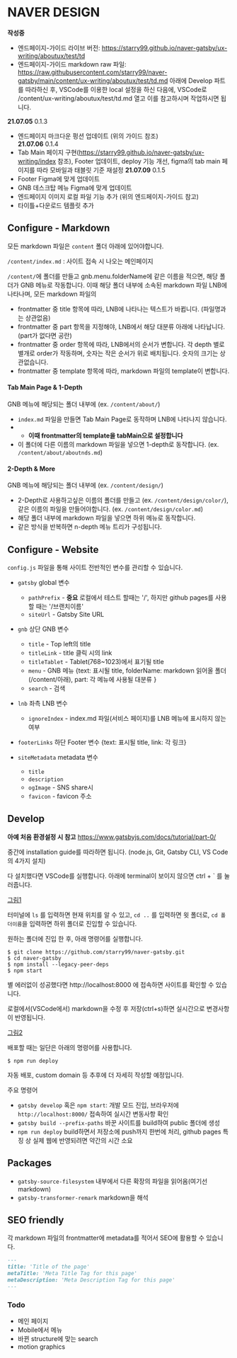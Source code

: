 # NAVER DESIGN

**작성중**

- 엔드페이지-가이드 라이브 버전: https://starry99.github.io/naver-gatsby/ux-writing/aboutux/test/td
- 엔드페이지-가이드 markdown raw 파일: https://raw.githubusercontent.com/starry99/naver-gatsby/main/content/ux-writing/aboutux/test/td.md
  아래에 Develop 파트를 따라하신 후, VSCode를 이용한 local 설정을 하신 다음에, VSCode로 /content/ux-writing/aboutux/test/td.md 열고 이를 참고하시며 작업하시면 됩니다.

**21.07.05** 0.1.3

- 엔드페이지 마크다운 펑션 업데이트 (위의 가이드 참조)  
  **21.07.06** 0.1.4
- Tab Main 페이지 구현(https://starry99.github.io/naver-gatsby/ux-writing/index 참조), Footer 업데이트, deploy 기능 개선, figma의 tab main 페이지를 따라 모바일과 태블릿 기준 재설정
  **21.07.09** 0.1.5
- Footer Figma에 맞게 업데이트
- GNB 데스크탑 메뉴 Figma에 맞게 업데이트
- 엔드페이지 이미지 로컬 파일 기능 추가 (위의 엔드페이지-가이드 참고)
- 타이틀+다운로드 템플릿 추가

## Configure - Markdown

모든 markdown 파일은 `content` 폴더 아래에 있어야합니다.

`/content/index.md` : 사이트 접속 시 나오는 메인페이지

`/content/`에 폴더를 만들고 gnb.menu.folderName에 같은 이름을 적으면, 해당 폴더가 GNB 메뉴로 작동합니다.
이때 해당 폴더 내부에 소속된 markdown 파일 LNB에 나타나며, 모든 markdown 파일의

- frontmatter 중 title 항목에 따라, LNB에 나타나는 텍스트가 바뀝니다. (파일명과는 상관없음)
- frontmatter 중 part 항목을 지정해야, LNB에서 해당 대분류 아래에 나타납니다. (part가 없다면 공란)
- frontmatter 중 order 항목에 따라, LNB에서의 순서가 변합니다. 각 depth 별로 별개로 order가 작동하며, 숫자는 작은 순서가 위로 배치됩니다. 숫자의 크기는 상관없습니다.
- frontmatter 중 template 항목에 따라, markdown 파일의 template이 변합니다.

#### Tab Main Page & 1-Depth

GNB 메뉴에 해당되는 폴더 내부에 (ex. `/content/about/`)

- `index.md` 파일을 만들면 Tab Main Page로 동작하며 LNB에 나타나지 않습니다.
- - **이때 frontmatter의 template을 tabMain으로 설정합니다**
- 이 폴더에 다른 이름의 markdown 파일을 넣으면 1-depth로 동작합니다. (ex. `/content/about/aboutnds.md`)

#### 2-Depth & More

GNB 메뉴에 해당되는 폴더 내부에 (ex. `/content/design/`)

- 2-Depth로 사용하고싶은 이름의 폴더를 만들고 (ex. `/content/design/color/`), 같은 이름의 파일을 만들어야합니다. (ex. `/content/design/color.md`)
- 해당 폴더 내부에 markdown 파일을 넣으면 하위 메뉴로 동작합니다.
- 같은 방식을 반복하면 n-depth 메뉴 트리가 구성됩니다.

## Configure - Website

`config.js` 파일을 통해 사이트 전반적인 변수를 관리할 수 있습니다.

- `gatsby` global 변수

  - `pathPrefix` - **중요** 로컬에서 테스트 할때는 '/', 하지만 github pages를 사용할 때는 '/브랜치이름'
  - `siteUrl` - Gatsby Site URL

- `gnb` 상단 GNB 변수

  - `title` - Top left의 title
  - `titleLink` - title 클릭 시의 link
  - `titleTablet` - Tablet(768~1023)에서 표기될 title
  - `menu` - GNB 메뉴 {text: 표시될 title, folderName: markdown 읽어올 폴더 (/content/아래), part: 각 메뉴에 사용될 대분류 }
  - `search` - 검색

- `lnb` 좌측 LNB 변수

  - `ignoreIndex` - index.md 파일(서비스 페이지)를 LNB 메뉴에 표시하지 않는 여부

- `footerLinks` 하단 Footer 변수 {text: 표시될 title, link: 각 링크}

- `siteMetadata` metadata 변수
  - `title`
  - `description`
  - `ogImage` - SNS share시
  - `favicon` - favicon 주소

## Develop

**아예 처음 환경설정 시 참고** https://www.gatsbyjs.com/docs/tutorial/part-0/

중간에 installation guide를 따라하면 됩니다. (node.js, Git, Gatsby CLI, VS Code의 4가지 설치)

다 설치했다면 VSCode를 실행합니다. 아래에 terminal이 보이지 않으면 ctrl + ` 를 눌러줍니다.

[그림1](https://i.ibb.co/K7PxL9J/test.png)

터미널에 `ls` 를 입력하면 현재 위치를 알 수 있고, `cd ..` 를 입력하면 윗 폴더로, `cd 폴더이름`을 입력하면 하위 폴더로 진입할 수 있습니다.

원하는 폴더에 진입 한 후, 아래 명령어를 실행합니다.

```
$ git clone https://github.com/starry99/naver-gatsby.git
$ cd naver-gatsby
$ npm install --legacy-peer-deps
$ npm start
```

별 에러없이 성공했다면 http://localhost:8000 에 접속하면 사이트를 확인할 수 있습니다.

로컬에서(VSCode에서) markdown을 수정 후 저장(ctrl+s)하면 실시간으로 변경사항이 반영됩니다.

[그림2](https://i.ibb.co/4RFdjKv/dasdsa.png)

배포할 때는 일단은 아래의 명령어를 사용합니다.

```
$ npm run deploy
```

자동 배포, custom domain 등 추후에 더 자세히 작성할 예정입니다.

주요 명령어

- `gatsby develop` 혹은 `npm start`: 개발 모드 진입, 브라우저에 `http://localhost:8000/` 접속하여 실시간 변동사항 확인
- `gatsby build --prefix-paths` 바꾼 사이트를 build하여 public 폴더에 생성
- `npm run deploy` build하면서 저장소에 push까지 한번에 처리, github pages 특징 상 실제 웹에 반영되려면 약간의 시간 소요

## Packages

- `gatsby-source-filesystem` 내부에서 다른 확장의 파일을 읽어옴(여기선 markdown)
- `gatsby-transformer-remark` markdown을 해석

## SEO friendly

각 markdown 파일의 frontmatter에 metadata를 적어서 SEO에 활용할 수 있습니다.

```markdown
---
title: 'Title of the page'
metaTitle: 'Meta Title Tag for this page'
metaDescription: 'Meta Description Tag for this page'
---
```

### Todo

- 메인 페이지
- Mobile에서 메뉴
- 바뀐 structure에 맞는 search
- motion graphics
